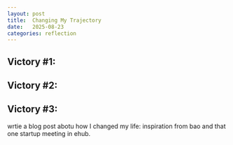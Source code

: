 ```yaml
---
layout: post
title:  Changing My Trajectory
date:   2025-08-23
categories: reflection
---
```


Victory #1:
- 

Victory #2:
- 

Victory #3:
- 

wrtie a blog post abotu how I changed my life: inspiration from bao and that one startup meeting in ehub. 